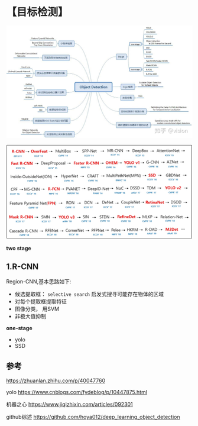 # 【目标检测】


![](media/15833060322285/15833061979386.jpg)

![](media/15833060322285/15833089551223.jpg)



**two stage**

## 1.R-CNN
Region-CNN,基本思路如下:
- 候选提取框： `selective search` 启发式搜寻可能存在物体的区域
- 对每个提取框提取特征
- 图像分类， 用SVM
- 非极大值抑制


**one-stage**
- yolo
-  SSD



## 参考
https://zhuanlan.zhihu.com/p/40047760

yolo https://www.cnblogs.com/fydeblog/p/10447875.html

机器之心  https://www.jiqizhixin.com/articles/092301

github综述 https://github.com/hoya012/deep_learning_object_detection